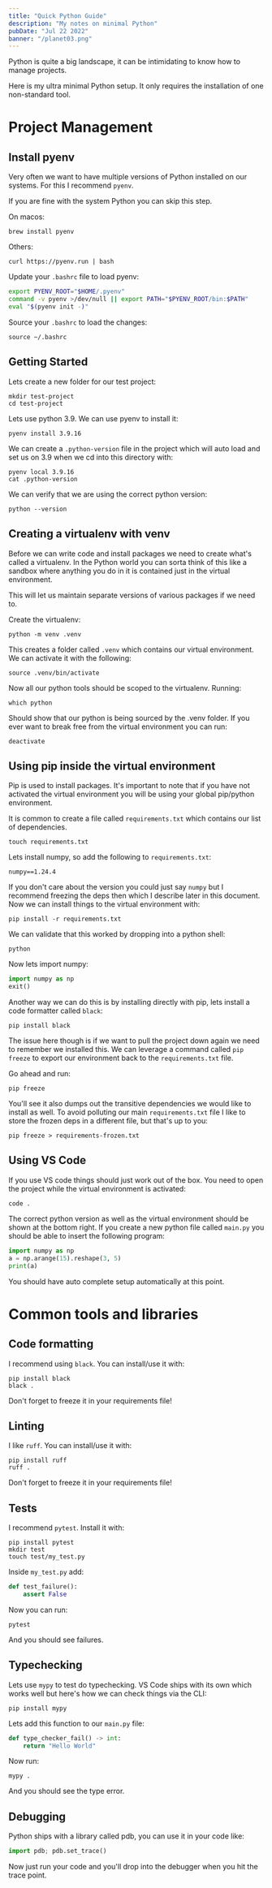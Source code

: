 ```yaml
---
title: "Quick Python Guide"
description: "My notes on minimal Python"
pubDate: "Jul 22 2022"
banner: "/planet03.png"
---
```


Python is quite a big landscape, it can be intimidating to know
how to manage projects.

Here is my ultra minimal Python setup. It
only requires the installation of one non-standard tool.

# Project Management

## Install pyenv

Very often we want to have multiple versions of Python installed on our
systems. For this I recommend `pyenv`.

If you are fine with the system Python you can skip this step.

On macos:

    brew install pyenv

Others:

    curl https://pyenv.run | bash

Update your `.bashrc` file to load pyenv:

```bash
export PYENV_ROOT="$HOME/.pyenv"
command -v pyenv >/dev/null || export PATH="$PYENV_ROOT/bin:$PATH"
eval "$(pyenv init -)"
```

Source your `.bashrc` to load the changes:

    source ~/.bashrc

## Getting Started

Lets create a new folder for our test project:

    mkdir test-project
    cd test-project

Lets use python 3.9. We can use pyenv to install it:

    pyenv install 3.9.16

We can create a `.python-version` file in the project which will auto
load and set us on 3.9 when we cd into this directory with:

    pyenv local 3.9.16
    cat .python-version

We can verify that we are using the correct python version:

    python --version

## Creating a virtualenv with venv

Before we can write code and install packages we need to create what's called a virtualenv. In the Python world
you can sorta think of this like a sandbox where anything you do in it is contained just in the virtual environment.

This will let us maintain separate versions of various packages if we need to.

Create the virtualenv:

    python -m venv .venv

This creates a folder called `.venv` which contains our virtual environment. We can activate it with the following:

    source .venv/bin/activate

Now all our python tools should be scoped to the virtualenv. Running:

    which python

Should show that our python is being sourced by the .venv folder. If you ever want to break free from the virtual environment
you can run:

    deactivate

## Using pip inside the virtual environment

Pip is used to install packages. It's important to note that if you have not activated the virtual environment you will be using your
global pip/python environment.

It is common to create a file called `requirements.txt` which contains our list of dependencies.

    touch requirements.txt

Lets install numpy, so add the following to `requirements.txt`:

    numpy==1.24.4

If you don't care about the version you could just say `numpy` but I recommend freezing the deps then which I describe later in this document. Now we can install things to the virtual environment with:

    pip install -r requirements.txt

We can validate that this worked by dropping into a python shell:

    python

Now lets import numpy:

```python
import numpy as np
exit()
```

Another way we can do this is by installing directly with pip, lets install a code formatter called `black`:

    pip install black

The issue here though is if we want to pull the project down again we need to remember we installed this. We can leverage
a command called `pip freeze` to export our environment back to the `requirements.txt` file.

Go ahead and run:

    pip freeze

You'll see it also dumps out the transitive dependencies we would like to install as well. To avoid polluting our main `requirements.txt` file
I like to store the frozen deps in a different file, but that's up to you:

    pip freeze > requirements-frozen.txt

## Using VS Code

If you use VS code things should just work out of the box. You need to open the project while the virtual environment is activated:

    code .

The correct python version as well as the virtual environment should be shown at the bottom right. If you create a new python file called `main.py`
you should be able to insert the following program:

```python
import numpy as np
a = np.arange(15).reshape(3, 5)
print(a)
```

You should have auto complete setup automatically at this point.

# Common tools and libraries

## Code formatting

I recommend using `black`. You can install/use it with:

    pip install black
    black .

Don't forget to freeze it in your requirements file!

## Linting

I like `ruff`. You can install/use it with:

    pip install ruff
    ruff .

Don't forget to freeze it in your requirements file!

## Tests

I recommend `pytest`. Install it with:

    pip install pytest
    mkdir test
    touch test/my_test.py

Inside `my_test.py` add:

```python
def test_failure():
    assert False
```

Now you can run:

    pytest

And you should see failures.

## Typechecking

Lets use `mypy` to test do typechecking. VS Code ships with its own which works well but here's how we can
check things via the CLI:

    pip install mypy

Lets add this function to our `main.py` file:

```python
def type_checker_fail() -> int:
    return "Hello World"
```

Now run:

    mypy .

And you should see the type error.

## Debugging

Python ships with a library called pdb, you can use it in your code like:

```python
import pdb; pdb.set_trace()
```

Now just run your code and you'll drop into the debugger when you hit the trace point.
